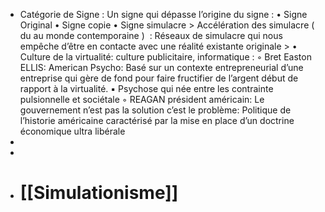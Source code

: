 - Catégorie de Signe : Un signe qui dépasse l’origine du signe :
      • Signe Original 
      • Signe copie
      • Signe simulacre > Accélération des simulacre ( du au monde contemporaine )  : Réseaux de simulacre qui nous empêche d’être en contacte avec une réalité existante originale > 
      • Culture de la virtualité: culture publicitaire, informatique :
          ◦ Bret Easton ELLIS: American Psycho: Basé sur un contexte entrepreneurial d’une entreprise qui gère de fond pour faire fructifier de l’argent début de rapport à la virtualité. 
              ▪ Psychose qui née entre les contrainte pulsionnelle et sociétale
          ◦ REAGAN président américain: Le gouvernement n’est pas la solution c’est le problème: Politique de l’historie américaine caractérisé par la mise en place d’un doctrine économique ultra libérale
-
-
- # [[Simulationisme]]